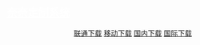 ## <a style="color: #fff" href="https://space.bilibili.com/640736191" target="_blank" rel="noopener noreferrer" title="By bilibili@rana233">奈奈定制系统</a>

<p align="center">
    <a class="btn" rel="noopener noreferrer" href="https://download.fuibafuyu.net/d/123/System/Windows/rana/kaguranana%20OS.wim">联通下载</a>
    <a class="btn" rel="noopener noreferrer" href="https://download.fuibafuyu.net/d/139/System/Windows/rana/kaguranana%20OS.wim">移动下载</a>
    <a class="btn" rel="noopener noreferrer" href="https://download.fuibafuyu.net/d/Ali/System/Windows/rana/kaguranana%20OS.wim">国内下载</a>
    <a class="btn" rel="noopener noreferrer" href="https://download.fuibafuyu.net/d/OD/System/Windows/rana/kaguranana%20OS.wim">国际下载</a>
</p>